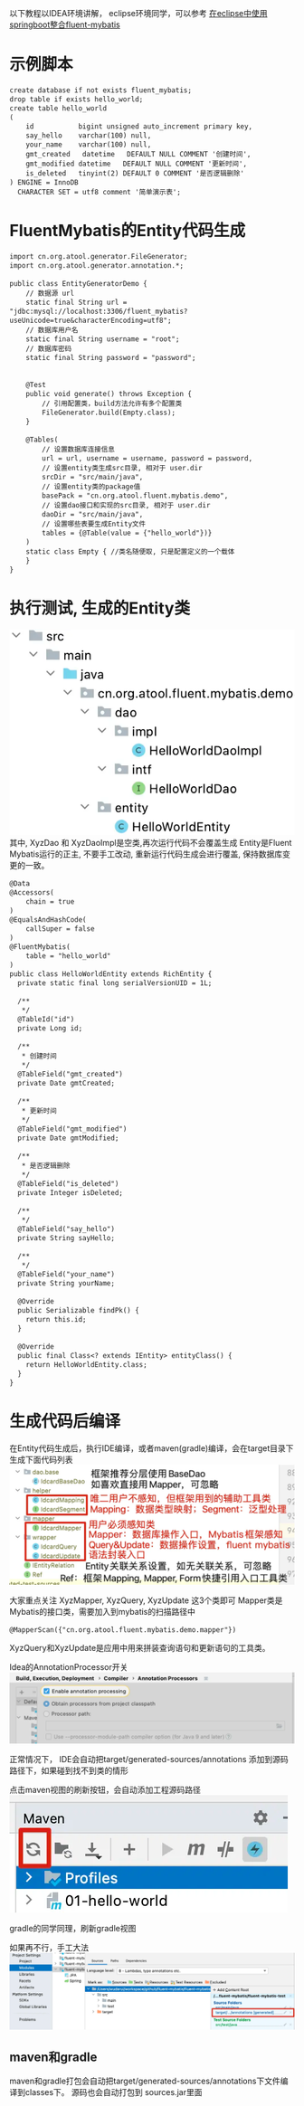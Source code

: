 以下教程以IDEA环境讲解， eclipse环境同学，可以参考 [在eclipse中使用springboot整合fluent-mybatis](https://blog.csdn.net/weixin_43585799/article/details/121506805)

# 示例脚本

```
create database if not exists fluent_mybatis;
drop table if exists hello_world;
create table hello_world
(
    id           bigint unsigned auto_increment primary key,
    say_hello    varchar(100) null,
    your_name    varchar(100) null,
    gmt_created   datetime   DEFAULT NULL COMMENT '创建时间',
    gmt_modified datetime   DEFAULT NULL COMMENT '更新时间',
    is_deleted   tinyint(2) DEFAULT 0 COMMENT '是否逻辑删除'
) ENGINE = InnoDB
  CHARACTER SET = utf8 comment '简单演示表';
```

# FluentMybatis的Entity代码生成

```
import cn.org.atool.generator.FileGenerator;
import cn.org.atool.generator.annotation.*;

public class EntityGeneratorDemo {
    // 数据源 url
    static final String url = "jdbc:mysql://localhost:3306/fluent_mybatis?useUnicode=true&characterEncoding=utf8";
    // 数据库用户名
    static final String username = "root";
    // 数据库密码
    static final String password = "password";


    @Test
    public void generate() throws Exception {
        // 引用配置类，build方法允许有多个配置类
        FileGenerator.build(Empty.class);
    }

    @Tables(
        // 设置数据库连接信息
        url = url, username = username, password = password,
        // 设置entity类生成src目录, 相对于 user.dir
        srcDir = "src/main/java",
        // 设置entity类的package值
        basePack = "cn.org.atool.fluent.mybatis.demo",
        // 设置dao接口和实现的src目录, 相对于 user.dir
        daoDir = "src/main/java",
        // 设置哪些表要生成Entity文件
        tables = {@Table(value = {"hello_world"})}
    )
    static class Empty { //类名随便取, 只是配置定义的一个载体
    }
}
```

# 执行测试, 生成的Entity类
![生成代码](images/program-generated-code.png "生成代码.png")
其中, XyzDao 和 XyzDaoImpl是空类,再次运行代码不会覆盖生成
Entity是Fluent Mybatis运行的正主, 不要手工改动, 重新运行代码生成会进行覆盖, 保持数据库变更的一致。


```
@Data
@Accessors(
    chain = true
)
@EqualsAndHashCode(
    callSuper = false
)
@FluentMybatis(
    table = "hello_world"
)
public class HelloWorldEntity extends RichEntity {
  private static final long serialVersionUID = 1L;

  /**
   */
  @TableId("id")
  private Long id;

  /**
   * 创建时间
   */
  @TableField("gmt_created")
  private Date gmtCreated;

  /**
   * 更新时间
   */
  @TableField("gmt_modified")
  private Date gmtModified;

  /**
   * 是否逻辑删除
   */
  @TableField("is_deleted")
  private Integer isDeleted;

  /**
   */
  @TableField("say_hello")
  private String sayHello;

  /**
   */
  @TableField("your_name")
  private String yourName;

  @Override
  public Serializable findPk() {
    return this.id;
  }

  @Override
  public final Class<? extends IEntity> entityClass() {
    return HelloWorldEntity.class;
  }
}
```

# 生成代码后编译
在Entity代码生成后，执行IDE编译，或者maven(gradle)编译，会在target目录下生成下面代码列表
![代码结构](images/annotation-generated-code.png "代码结构.png")

大家重点关注 XyzMapper, XyzQuery, XyzUpdate 这3个类即可
Mapper类是Mybatis的接口类，需要加入到mybatis的扫描路径中

```
@MapperScan({"cn.org.atool.fluent.mybatis.demo.mapper"})
```

XyzQuery和XyzUpdate是应用中用来拼装查询语句和更新语句的工具类。

Idea的AnnotationProcessor开关
![AnnotationProcessor](images/AnnotationProcessor.png "AnnotationProcessor.png")

正常情况下， IDE会自动把target/generated-sources/annotations 添加到源码路径下，如果碰到找不到类的情形

点击maven视图的刷新按钮，会自动添加工程源码路径
![maven视图](images/maven-viewer-refresh.png "maven视图.png")

gradle的同学同理，刷新gradle视图

如果再不行，手工大法
![IDE设置](images/idea-classpath-setting.png "IDE设置.png")

## maven和gradle
maven和gradle打包会自动把target/generated-sources/annotations下文件编译到classes下。
源码也会自动打包到 sources.jar里面